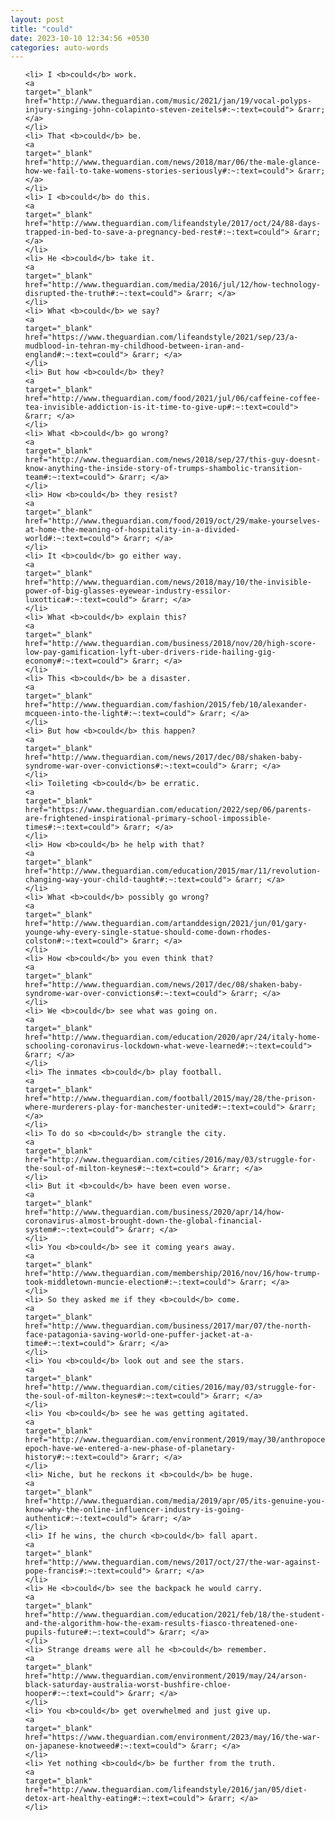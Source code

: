 ```yaml
---
layout: post
title: "could"
date: 2023-10-10 12:34:56 +0530
categories: auto-words
---
```

<ol>

    <li> I <b>could</b> work.
    <a 
    target="_blank" 
    href="http://www.theguardian.com/music/2021/jan/19/vocal-polyps-injury-singing-john-colapinto-steven-zeitels#:~:text=could"> &rarr; </a>
    </li>
    <li> That <b>could</b> be.
    <a 
    target="_blank" 
    href="http://www.theguardian.com/news/2018/mar/06/the-male-glance-how-we-fail-to-take-womens-stories-seriously#:~:text=could"> &rarr; </a>
    </li>
    <li> I <b>could</b> do this.
    <a 
    target="_blank" 
    href="http://www.theguardian.com/lifeandstyle/2017/oct/24/88-days-trapped-in-bed-to-save-a-pregnancy-bed-rest#:~:text=could"> &rarr; </a>
    </li>
    <li> He <b>could</b> take it.
    <a 
    target="_blank" 
    href="http://www.theguardian.com/media/2016/jul/12/how-technology-disrupted-the-truth#:~:text=could"> &rarr; </a>
    </li>
    <li> What <b>could</b> we say?
    <a 
    target="_blank" 
    href="https://www.theguardian.com/lifeandstyle/2021/sep/23/a-mudblood-in-tehran-my-childhood-between-iran-and-england#:~:text=could"> &rarr; </a>
    </li>
    <li> But how <b>could</b> they?
    <a 
    target="_blank" 
    href="http://www.theguardian.com/food/2021/jul/06/caffeine-coffee-tea-invisible-addiction-is-it-time-to-give-up#:~:text=could"> &rarr; </a>
    </li>
    <li> What <b>could</b> go wrong?
    <a 
    target="_blank" 
    href="http://www.theguardian.com/news/2018/sep/27/this-guy-doesnt-know-anything-the-inside-story-of-trumps-shambolic-transition-team#:~:text=could"> &rarr; </a>
    </li>
    <li> How <b>could</b> they resist?
    <a 
    target="_blank" 
    href="http://www.theguardian.com/food/2019/oct/29/make-yourselves-at-home-the-meaning-of-hospitality-in-a-divided-world#:~:text=could"> &rarr; </a>
    </li>
    <li> It <b>could</b> go either way.
    <a 
    target="_blank" 
    href="http://www.theguardian.com/news/2018/may/10/the-invisible-power-of-big-glasses-eyewear-industry-essilor-luxottica#:~:text=could"> &rarr; </a>
    </li>
    <li> What <b>could</b> explain this?
    <a 
    target="_blank" 
    href="http://www.theguardian.com/business/2018/nov/20/high-score-low-pay-gamification-lyft-uber-drivers-ride-hailing-gig-economy#:~:text=could"> &rarr; </a>
    </li>
    <li> This <b>could</b> be a disaster.
    <a 
    target="_blank" 
    href="http://www.theguardian.com/fashion/2015/feb/10/alexander-mcqueen-into-the-light#:~:text=could"> &rarr; </a>
    </li>
    <li> But how <b>could</b> this happen?
    <a 
    target="_blank" 
    href="http://www.theguardian.com/news/2017/dec/08/shaken-baby-syndrome-war-over-convictions#:~:text=could"> &rarr; </a>
    </li>
    <li> Toileting <b>could</b> be erratic.
    <a 
    target="_blank" 
    href="https://www.theguardian.com/education/2022/sep/06/parents-are-frightened-inspirational-primary-school-impossible-times#:~:text=could"> &rarr; </a>
    </li>
    <li> How <b>could</b> he help with that?
    <a 
    target="_blank" 
    href="http://www.theguardian.com/education/2015/mar/11/revolution-changing-way-your-child-taught#:~:text=could"> &rarr; </a>
    </li>
    <li> What <b>could</b> possibly go wrong?
    <a 
    target="_blank" 
    href="http://www.theguardian.com/artanddesign/2021/jun/01/gary-younge-why-every-single-statue-should-come-down-rhodes-colston#:~:text=could"> &rarr; </a>
    </li>
    <li> How <b>could</b> you even think that?
    <a 
    target="_blank" 
    href="http://www.theguardian.com/news/2017/dec/08/shaken-baby-syndrome-war-over-convictions#:~:text=could"> &rarr; </a>
    </li>
    <li> We <b>could</b> see what was going on.
    <a 
    target="_blank" 
    href="http://www.theguardian.com/education/2020/apr/24/italy-home-schooling-coronavirus-lockdown-what-weve-learned#:~:text=could"> &rarr; </a>
    </li>
    <li> The inmates <b>could</b> play football.
    <a 
    target="_blank" 
    href="http://www.theguardian.com/football/2015/may/28/the-prison-where-murderers-play-for-manchester-united#:~:text=could"> &rarr; </a>
    </li>
    <li> To do so <b>could</b> strangle the city.
    <a 
    target="_blank" 
    href="http://www.theguardian.com/cities/2016/may/03/struggle-for-the-soul-of-milton-keynes#:~:text=could"> &rarr; </a>
    </li>
    <li> But it <b>could</b> have been even worse.
    <a 
    target="_blank" 
    href="http://www.theguardian.com/business/2020/apr/14/how-coronavirus-almost-brought-down-the-global-financial-system#:~:text=could"> &rarr; </a>
    </li>
    <li> You <b>could</b> see it coming years away.
    <a 
    target="_blank" 
    href="http://www.theguardian.com/membership/2016/nov/16/how-trump-took-middletown-muncie-election#:~:text=could"> &rarr; </a>
    </li>
    <li> So they asked me if they <b>could</b> come.
    <a 
    target="_blank" 
    href="http://www.theguardian.com/business/2017/mar/07/the-north-face-patagonia-saving-world-one-puffer-jacket-at-a-time#:~:text=could"> &rarr; </a>
    </li>
    <li> You <b>could</b> look out and see the stars.
    <a 
    target="_blank" 
    href="http://www.theguardian.com/cities/2016/may/03/struggle-for-the-soul-of-milton-keynes#:~:text=could"> &rarr; </a>
    </li>
    <li> You <b>could</b> see he was getting agitated.
    <a 
    target="_blank" 
    href="http://www.theguardian.com/environment/2019/may/30/anthropocene-epoch-have-we-entered-a-new-phase-of-planetary-history#:~:text=could"> &rarr; </a>
    </li>
    <li> Niche, but he reckons it <b>could</b> be huge.
    <a 
    target="_blank" 
    href="http://www.theguardian.com/media/2019/apr/05/its-genuine-you-know-why-the-online-influencer-industry-is-going-authentic#:~:text=could"> &rarr; </a>
    </li>
    <li> If he wins, the church <b>could</b> fall apart.
    <a 
    target="_blank" 
    href="http://www.theguardian.com/news/2017/oct/27/the-war-against-pope-francis#:~:text=could"> &rarr; </a>
    </li>
    <li> He <b>could</b> see the backpack he would carry.
    <a 
    target="_blank" 
    href="http://www.theguardian.com/education/2021/feb/18/the-student-and-the-algorithm-how-the-exam-results-fiasco-threatened-one-pupils-future#:~:text=could"> &rarr; </a>
    </li>
    <li> Strange dreams were all he <b>could</b> remember.
    <a 
    target="_blank" 
    href="http://www.theguardian.com/environment/2019/may/24/arson-black-saturday-australia-worst-bushfire-chloe-hooper#:~:text=could"> &rarr; </a>
    </li>
    <li> You <b>could</b> get overwhelmed and just give up.
    <a 
    target="_blank" 
    href="https://www.theguardian.com/environment/2023/may/16/the-war-on-japanese-knotweed#:~:text=could"> &rarr; </a>
    </li>
    <li> Yet nothing <b>could</b> be further from the truth.
    <a 
    target="_blank" 
    href="http://www.theguardian.com/lifeandstyle/2016/jan/05/diet-detox-art-healthy-eating#:~:text=could"> &rarr; </a>
    </li>